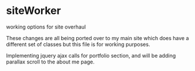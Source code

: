 siteWorker
==========

working options for site overhaul

These changes are all being ported over to my main site which does have a different set of classes but this file is for working purposes.

Implementing jquery ajax calls for portfolio section, and will be adding parallax scroll to the about me page.
